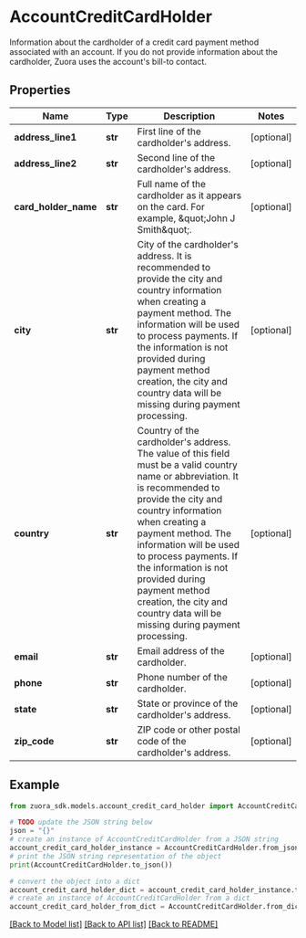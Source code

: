 # AccountCreditCardHolder

Information about the cardholder of a credit card payment method associated with an account. If you do not provide information about the cardholder, Zuora uses the account's bill-to contact. 

## Properties

Name | Type | Description | Notes
------------ | ------------- | ------------- | -------------
**address_line1** | **str** | First line of the cardholder&#39;s address.  | [optional] 
**address_line2** | **str** | Second line of the cardholder&#39;s address.  | [optional] 
**card_holder_name** | **str** | Full name of the cardholder as it appears on the card. For example, \&quot;John J Smith\&quot;.  | [optional] 
**city** | **str** | City of the cardholder&#39;s address.  It is recommended to provide the city and country information when creating a payment method. The information will be used to process payments. If the information is not provided during payment method creation, the city and country data will be missing during payment processing.  | [optional] 
**country** | **str** | Country of the cardholder&#39;s address. The value of this field must be a valid country name or abbreviation.  It is recommended to provide the city and country information when creating a payment method. The information will be used to process payments. If the information is not provided during payment method creation, the city and country data will be missing during payment processing.  | [optional] 
**email** | **str** | Email address of the cardholder.  | [optional] 
**phone** | **str** | Phone number of the cardholder.  | [optional] 
**state** | **str** | State or province of the cardholder&#39;s address.  | [optional] 
**zip_code** | **str** | ZIP code or other postal code of the cardholder&#39;s address.  | [optional] 

## Example

```python
from zuora_sdk.models.account_credit_card_holder import AccountCreditCardHolder

# TODO update the JSON string below
json = "{}"
# create an instance of AccountCreditCardHolder from a JSON string
account_credit_card_holder_instance = AccountCreditCardHolder.from_json(json)
# print the JSON string representation of the object
print(AccountCreditCardHolder.to_json())

# convert the object into a dict
account_credit_card_holder_dict = account_credit_card_holder_instance.to_dict()
# create an instance of AccountCreditCardHolder from a dict
account_credit_card_holder_from_dict = AccountCreditCardHolder.from_dict(account_credit_card_holder_dict)
```
[[Back to Model list]](../README.md#documentation-for-models) [[Back to API list]](../README.md#documentation-for-api-endpoints) [[Back to README]](../README.md)


